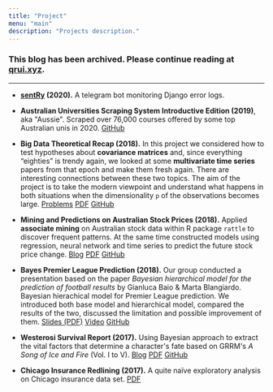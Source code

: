 ```yaml
---
title: "Project"
menu: "main"
description: "Projects description."
---
```


### This blog has been archived. Please continue reading at [qrui.xyz](https://qrui.xyz).

***

- **[sentRy](https://interetro.rbind.io/blog/post/sentry/) (2020).** A telegram bot monitoring Django error logs.

- **Australian Universities Scraping System Introductive Edition (2019)**, aka "Aussie". Scraped over 76,000 courses offered by some top Australian unis in 2020. <a href="https://github.com/rexarski/aussie" class="btn btn-outline-primary">GitHub</a>

- **Big Data Theoretical Recap (2018).** In this project we considered how to test hypotheses about **covariance matrices** and, since everything “eighties” is trendy again, we looked at some **multivariate time series** papers from that epoch and make them fresh again. There are interesting connections between these two topics. The aim of the project is to take the modern viewpoint and understand what happens in both situations when the dimensionality `p` of the observations becomes large. <a href="/blog/post/big-data-theoretical-recap/" class="btn btn-outline-primary">Problems</a> <a href="/pdf/big-data-theory.pdf" class="btn btn-outline-primary">PDF</a> <a href="https://github.com/rexarski/stat7017-big-data/" class="btn btn-outline-primary">GitHub</a>

- **Mining and Predictions on Australian Stock Prices (2018).** Applied **associate mining** on Australian stock data within R package `rattle` to discover frequent patterns. At the same time constructed models using regression, neural network and time series to predict the future stock price change. <a href="/blog/post/australian-stock-price-prediction/" class="btn btn-outline-primary">Blog</a> <a href="/pdf/australian-stock.pdf" class="btn btn-outline-primary">PDF</a> <a href="https://github.com/rexarski/australian-stock-prediction" class="btn btn-outline-primary">GitHub</a>

- **Bayes Premier League Prediction (2018).** Our group conducted a presentation based on the paper _Bayesian hierarchical model for the prediction of football results_ by Gianluca Baio & Marta Blangiardo. Bayesian hierachical model for Premier League prediction. We introduced both base model and hierarchical model, compared the results of the two, discussed the limitation and possible improvement of them. <a href="/pdf/bayes-football-prediction" class="btn btn-outline-primary">Slides (PDF)</a> <a href="https://youtu.be/N84D06Sfa-s" class="btn btn-outline-primary">Video</a> <a href="https://gist.github.com/rexarski/ae8de96de8f9fa1ccf8677e4f71d662a" class="btn btn-outline-primary">GitHub</a>

- **Westerosi Survival Report (2017).** Using Bayesian approach to extract the vital factors that determine a character's fate based on GRRM's _A Song of Ice and Fire_ (Vol. I to V). <a href="/blog/post/the-westerosi-survival-status-report/" class="btn btn-outline-primary">Blog</a> <a href="/pdf/westerosi-report.pdf" class="btn btn-outline-primary">PDF</a> <a href="https://github.com/rexarski/westerosi-survival" class="btn btn-outline-primary">GitHub</a>

- **Chicago Insurance Redlining (2017).** A quite naïve exploratory analysis on Chicago insurance data set. <a href="/pdf/redlining.pdf" class="btn btn-outline-primary">PDF</a>
